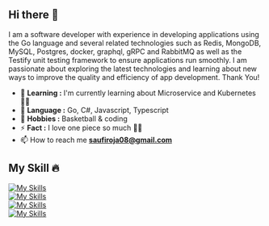 ## Hi there 👋
I am a software developer with experience in developing applications using the Go language and several related technologies such as Redis, MongoDB, MySQL, Postgres, docker, graphql, gRPC and RabbitMQ as well as the Testify unit testing framework to ensure applications run smoothly.
I am passionate about exploring the latest technologies and learning about new ways to improve the quality and efficiency of app development. Thank You!

- 🌱 **Learning :** I'm currently learning about Microservice and Kubernetes :man_technologist:
- 🔭 **Language :** Go, C#, Javascript, Typescript
- 💬 **Hobbies :** Basketball & coding
- ⚡ **Fact :** I love one piece so much :pirate_flag:
- 📫 How to reach me **saufiroja08@gmail.com**

## My Skill 🔥
[![My Skills](https://skillicons.dev/icons?i=go,cs,js,ts)](https://skillicons.dev) </br>
[![My Skills](https://skillicons.dev/icons?i=docker,kubernetes,grafana,git)](https://skillicons.dev) </br>
[![My Skills](https://skillicons.dev/icons?i=mysql,mongodb,postgres,redis,elasticsearch)](https://skillicons.dev) </br>
[![My Skills](https://skillicons.dev/icons?i=dotnet,rabbitmq,prometheus,kafka,postman,graphql)](https://skillicons.dev) </br>

<!--
### Connect with Me! 🫱🏻‍🫲🏼
[![Email: saufiroja08@gmail.com](https://img.shields.io/badge/Gmail-D14836?style=for-the-badge&logo=gmail&logoColor=white)](mailto:saufiroja08@gmail.com)&nbsp;
[![LinkedIn: Muhammad Saufi Roja](https://img.shields.io/badge/LinkedIn-0077B5?style=for-the-badge&logo=linkedin&logoColor=white)](https://www.linkedin.com/in/muhammad-saufi-roja-11427a1b8)&nbsp;
[![Twitter: @saufiroja12](https://img.shields.io/badge/Twitter-1DA1F2?style=for-the-badge&logo=twitter&logoColor=white)](https://twitter.com/saufiroja12)&nbsp;
[![Instagram: @saufiroja_](https://img.shields.io/badge/Instagram-E4405F?style=for-the-badge&logo=instagram&logoColor=white)](https://www.instagram.com/saufiroja_/)&nbsp;
---
[![Discord: Zeen#5482](https://img.shields.io/badge/Discord-7289DA?style=for-the-badge&logo=discord&logoColor=white)](https://discord.com/users/706507324642295809)&nbsp;
**saufiroja/saufiroja** is a ✨ _special_ ✨ repository because its `README.md` (this file) appears on your GitHub profile.

Here are some ideas to get you started:

- 🔭 I’m currently working on ...
- 🌱 I’m currently learning ...
- 👯 I’m looking to collaborate on ...
- 🤔 I’m looking for help with ...
- 💬 Ask me about ...
- 📫 How to reach me: ...
- 😄 Pronouns: ...
- ⚡ Fun fact: ...
-->
